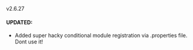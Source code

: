 v2.6.27
#### UPDATED:
- Added super hacky conditional module registration via .properties file. Dont use it!